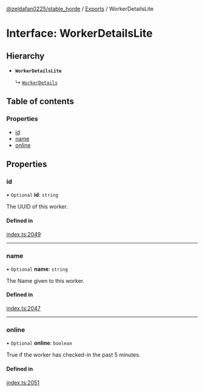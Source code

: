 [@zeldafan0225/stable_horde](../../README.md) / [Exports](../modules.md) / WorkerDetailsLite

# Interface: WorkerDetailsLite

## Hierarchy

- **`WorkerDetailsLite`**

  ↳ [`WorkerDetails`](WorkerDetails.md)

## Table of contents

### Properties

- [id](WorkerDetailsLite.md#id)
- [name](WorkerDetailsLite.md#name)
- [online](WorkerDetailsLite.md#online)

## Properties

### id

• `Optional` **id**: `string`

The UUID of this worker.

#### Defined in

[index.ts:2049](https://github.com/MrlolDev/stable_horde/blob/2389aa8/index.ts#L2049)

___

### name

• `Optional` **name**: `string`

The Name given to this worker.

#### Defined in

[index.ts:2047](https://github.com/MrlolDev/stable_horde/blob/2389aa8/index.ts#L2047)

___

### online

• `Optional` **online**: `boolean`

True if the worker has checked-in the past 5 minutes.

#### Defined in

[index.ts:2051](https://github.com/MrlolDev/stable_horde/blob/2389aa8/index.ts#L2051)
